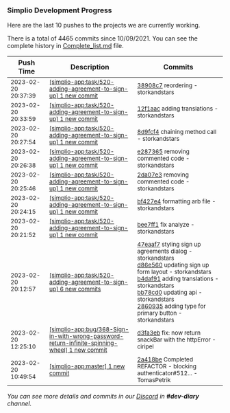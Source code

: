 
### Simplio Development Progress

Here are the last 10 pushes to the projects we are currently working.

There is a total of 4465 commits since 10/09/2021. You can see the complete history in
 [Complete_list.md](Complete_list.md) file.

| Push Time | Description | Commits |
| --- | --- | --- |
| <sub>2023-02-20 20:37:39</sub> | <sub>[[simplio-app:task/520\-adding\-agreement\-to\-sign\-up] 1 new commit](https://github.com/SimplioOfficial/simplio-app/commit/38908c752d84d699544dd808d8475f0a0852ec44)</sub> | <sub>[38908c7](https://github.com/SimplioOfficial/simplio-app/commit/38908c752d84d699544dd808d8475f0a0852ec44) reordering - storkandstars</sub> |
| <sub>2023-02-20 20:33:59</sub> | <sub>[[simplio-app:task/520\-adding\-agreement\-to\-sign\-up] 1 new commit](https://github.com/SimplioOfficial/simplio-app/commit/12f1aacfaa7966e50e896e9faa7c13815c4ca6f1)</sub> | <sub>[12f1aac](https://github.com/SimplioOfficial/simplio-app/commit/12f1aacfaa7966e50e896e9faa7c13815c4ca6f1) adding translations - storkandstars</sub> |
| <sub>2023-02-20 20:27:54</sub> | <sub>[[simplio-app:task/520\-adding\-agreement\-to\-sign\-up] 1 new commit](https://github.com/SimplioOfficial/simplio-app/commit/8d9fcf4da68953cfa866ce663ab9c033fd9d96b6)</sub> | <sub>[8d9fcf4](https://github.com/SimplioOfficial/simplio-app/commit/8d9fcf4da68953cfa866ce663ab9c033fd9d96b6) chaining method call - storkandstars</sub> |
| <sub>2023-02-20 20:26:38</sub> | <sub>[[simplio-app:task/520\-adding\-agreement\-to\-sign\-up] 1 new commit](https://github.com/SimplioOfficial/simplio-app/commit/e2873657bef56096670c67d3b9c85a6da23f636d)</sub> | <sub>[e287365](https://github.com/SimplioOfficial/simplio-app/commit/e2873657bef56096670c67d3b9c85a6da23f636d) removing commented code - storkandstars</sub> |
| <sub>2023-02-20 20:25:46</sub> | <sub>[[simplio-app:task/520\-adding\-agreement\-to\-sign\-up] 1 new commit](https://github.com/SimplioOfficial/simplio-app/commit/2da07e30127bd57f5b5d56cc814ff9777e171720)</sub> | <sub>[2da07e3](https://github.com/SimplioOfficial/simplio-app/commit/2da07e30127bd57f5b5d56cc814ff9777e171720) removing commented code - storkandstars</sub> |
| <sub>2023-02-20 20:24:15</sub> | <sub>[[simplio-app:task/520\-adding\-agreement\-to\-sign\-up] 1 new commit](https://github.com/SimplioOfficial/simplio-app/commit/bf427e421beddedb7baad8810571641eaf0d4e87)</sub> | <sub>[bf427e4](https://github.com/SimplioOfficial/simplio-app/commit/bf427e421beddedb7baad8810571641eaf0d4e87) formatting arb file - storkandstars</sub> |
| <sub>2023-02-20 20:21:52</sub> | <sub>[[simplio-app:task/520\-adding\-agreement\-to\-sign\-up] 1 new commit](https://github.com/SimplioOfficial/simplio-app/commit/bee7ff1fde7e654c885794c7efd3ddcb6eafe6b7)</sub> | <sub>[bee7ff1](https://github.com/SimplioOfficial/simplio-app/commit/bee7ff1fde7e654c885794c7efd3ddcb6eafe6b7) fix analyze - storkandstars</sub> |
| <sub>2023-02-20 20:12:57</sub> | <sub>[[simplio-app:task/520\-adding\-agreement\-to\-sign\-up] 6 new commits](https://github.com/SimplioOfficial/simplio-app/compare/9fb781327344...c68aa2fdc15b)</sub> | <sub>[47eaaf7](https://github.com/SimplioOfficial/simplio-app/commit/47eaaf7240c8a31ec3103822e93eeafd15dadc86) styling sign up agreements dialog - storkandstars<br>[d86e560](https://github.com/SimplioOfficial/simplio-app/commit/d86e560d6674a99c42854064a8c03f643b452232) updating sign up form layout - storkandstars<br>[b4daf91](https://github.com/SimplioOfficial/simplio-app/commit/b4daf9119136d2a29918eda007d2e2c8e4e298b2) adding translations - storkandstars<br>[bb78cd0](https://github.com/SimplioOfficial/simplio-app/commit/bb78cd090c87664d84ad600a7031e81551580552) updating api - storkandstars<br>[2860935](https://github.com/SimplioOfficial/simplio-app/commit/2860935dbb76b22a0eb7937fb316a22ceff244f6) adding type for primary button - storkandstars</sub> |
| <sub>2023-02-20 12:25:10</sub> | <sub>[[simplio-app:bug/368\-Sign\-in\-with\-wrong\-password\-return\-infinite\-spinning\-wheel] 1 new commit](https://github.com/SimplioOfficial/simplio-app/commit/d3fa3eb3ac8e15bd95ae9339824141b5c7a39fda)</sub> | <sub>[d3fa3eb](https://github.com/SimplioOfficial/simplio-app/commit/d3fa3eb3ac8e15bd95ae9339824141b5c7a39fda) fix: now return snackBar with the httpError - ciripel</sub> |
| <sub>2023-02-20 10:49:54</sub> | <sub>[[simplio-app:master] 1 new commit](https://github.com/SimplioOfficial/simplio-app/commit/2a418be07b7c314eb0225c2489b624cc74c4cb4e)</sub> | <sub>[2a418be](https://github.com/SimplioOfficial/simplio-app/commit/2a418be07b7c314eb0225c2489b624cc74c4cb4e) Completed REFACTOR - blocking authenticator#512... - TomasPetrik</sub> |

_You can see more details and commits in our [Discord](https://discord.gg/aKhjuwZmdP) in **#dev-diary** channel._
